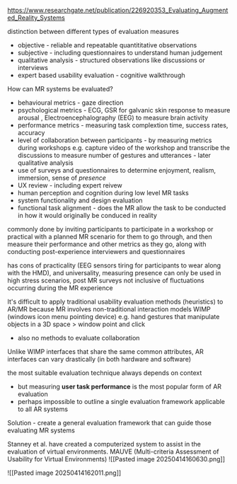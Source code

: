 https://www.researchgate.net/publication/226920353_Evaluating_Augmented_Reality_Systems

distinction between different types of evaluation measures 
- objective - reliable and repeatable quantititative observations 
- subjective - including questionnaires to understand human judgement 
- qualitative analysis - structured observations like discussions or interviews 
- expert based usability evaluation - cognitive walkthrough

How can MR systems be evaluated?
- behavioural metrics - gaze direction
- psychological metrics - ECG, GSR for galvanic skin response to measure arousal , Electroencephalography (EEG) to measure brain activity 
- performance metrics - measuring task complextion time, success rates, accuracy
-  level of collaboration between participants - by measuring metrics during workshops e.g. capture video of the workshop and transcribe the discussions to measure number of gestures and utterances - later qualitative analysis 
- use of surveys and questionnaires to determine enjoyment, realism, immersion, sense of _presence_
- UX review - including expert reivew
- human perception and cognition during low level MR tasks
- system functionality and design evaluation
- functional task alignment - does the MR allow the task to be conducted in how it would originally be conduced in reality 

commonly done by inviting participants to participate in a workshop or practical with a planned MR scenario for them to go through, and then measure their performance and other metrics as they go, along with conducting post-experience interviewers and questionnaires 

has cons of practicality (EEG sensors tiring for participants to wear along with the HMD), and universality, measuring presence can only be used in high stress scenarios, post MR surveys not inclusive of fluctuations occurring during the MR experience  

It's difficult to apply traditional usability evaluation methods (heuristics) to AR/MR because MR involves non-traditional interaction models WIMP (windows icon menu pointing device) e.g. hand gestures that manipulate objects in a 3D space > window point and click
- also no methods to evaluate collaboration

Unlike WIMP interfaces that share the same common attributes, AR interfaces can vary drastically (in both hardware and software)

the most suitable evaluation technique always depends on context 
- but measuring **user task performance** is the most popular form of AR evaluation 
- perhaps impossible to outline a single evaluation framework applicable to all AR systems 

Solution - create a general evaluation framework that can guide those evaluating MR systems

Stanney et al. have created a computerized system to assist in the evaluation of virtual environments. MAUVE (Multi-criteria Assessment of Usability for Virtual Environments) ![[Pasted image 20250414160630.png]]


![[Pasted image 20250414162011.png]]